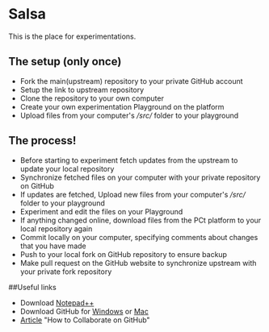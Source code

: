 # Salsa
This is the place for experimentations.

## The setup (only once)
 - Fork the main(upstream) repository to your private GitHub account
 - Setup the link to upstream repository
 - Clone the repository to your own computer
 - Create your own experimentation Playground on the platform
 - Upload files from your computer's */src/* folder to your playground

## The process!
 - Before starting to experiment fetch updates from the upstream to update your local repository
 - Synchronize fetched files on your computer with your private repository on GitHub
 - If updates are fetched, Upload new files from your computer's */src/* folder to your playground
 - Experiment and edit the files on your Playground
 - If anything changed online, download files from the PCt platform to your local repository again
 - Commit locally on your computer, specifying comments about changes that you have made
 - Push to your local fork on GitHub repository to ensure backup
 - Make pull request on the GitHub website to synchronize upstream with your private fork repository

##Useful links
 - Download [Notepad++](http://notepad-plus-plus.org/download/)
 - Download GitHub for [Windows](https://windows.github.com/) or [Mac](https://mac.github.com/)
 - [Article](http://code.tutsplus.com/tutorials/how-to-collaborate-on-github--net-34267) "How to Collaborate on GitHub"